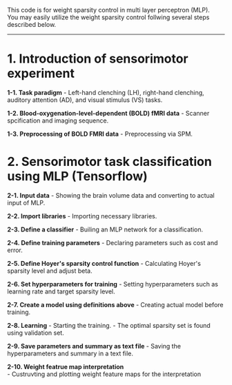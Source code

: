 This code is for weight sparsity control in multi layer perceptron (MLP).  
You may easily utilize the weight sparsity control follwing several steps described below.  


___ 



# 1. Introduction of sensorimotor experiment  
   __1-1. Task paradigm__
     - Left-hand clenching (LH), right-hand clenching, auditory attention (AD), and visual stimulus (VS) tasks.  
            
   __1-2. Blood-oxygenation-level-dependent (BOLD) fMRI data__ 
     - Scanner spcification and imaging sequence.  
            
   __1-3. Preprocessing of BOLD FMRI data__ 
      - Preprocessing via SPM.  
  
##
  
  
# 2. Sensorimotor task classification using MLP (Tensorflow)  
  
   __2-1. Input data__
     - Showing the brain volume data and converting to actual input of MLP.  
    
   __2-2. Import libraries__
     - Importing necessary libraries.  
    
   __2-3. Define a classifier__
     - Builing an MLP network for a classification.  
    
   __2-4. Define training parameters__ 
     - Declaring parameters such as cost and error.  
    
   __2-5. Define Hoyer's sparsity control function__
     - Calculating Hoyer's sparsity level and adjust beta.  
    
   __2-6. Set hyperparameters for training__
     - Setting hyperparameters such as learning rate and target sparsity level.  
  
   __2-7. Create a model using definitions above__
     - Creating actual model before training.  
    
   __2-8. Learning__
     - Starting the training.
     - The optimal sparsity set is found using validation set.  
    
   __2-9. Save parameters and summary as text file__
     - Saving the hyperparameters and summary in a text file.   
        
   __2-10. Weight featrue map interpretation__  
     - Custruvting and plotting weight feature maps for the interpretation
     
  ##
